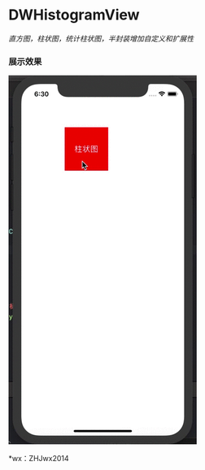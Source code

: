 # DWHistogramView
*直方图，柱状图，统计柱状图，半封装增加自定义和扩展性*
### 展示效果
![image](https://github.com/zyzyzhaoyong/DWHistogramView/blob/master/images/QQ20190725-183033-HD%20(1).gif)


*wx：ZHJwx2014
